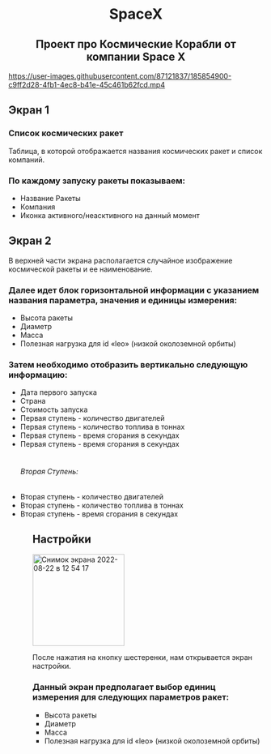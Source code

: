 <h1 align="center">SpaceX</h1>

<h2 align="center"> Проект про Космические Корабли от компании Space X</h2>

https://user-images.githubusercontent.com/87121837/185854900-c9ff2d28-4fb1-4ec8-b41e-45c461b62fcd.mp4

<h2>Экран 1</h2>

<h3>Список космических ракет</h3>

Таблица, в которой отображается названия космических ракет и список компаний.

<h3>По каждому запуску ракеты показываем:</h3>
<ul>
<li>Название Ракеты</li>
<li>Компания</li>
<li>Иконка активного/неасктивного на данный момент</li>
</ul>
<h2>Экран 2</h2>

В верхней части экрана располагается случайное изображение космической ракеты и ее наименование.

<h3>Далее идет блок горизонтальной информации с указанием названия параметра, значения и единицы измерения:</h3>
<ul>
<li>Bысота ракеты</li>
<li>Диаметр</li>
<li>Масса</li>
<li>Полезная нагрузка для id «leo» (низкой околоземной орбиты)</li>
</ul>

<h3>Затем необходимо отобразить вертикально следующую информацию:</h3>
<ul>
<li>Дата первого запуска</li>
<li>Страна</li>
<li>Стоимость запуска</li>
<li>Первая ступень - количество двигателей</li>
<li>Первая ступень - количество топлива в тоннах</li>
<li>Первая ступень - время сгорания в секундах</li>
<li>Первая ступень - время сгорания в секундах</li>
</br>
<h6>Вторая Ступень:</h6>
<li>Вторая ступень - количество двигателей</li>
<li>Вторая ступень - количество топлива в тоннах</li>
<li>Вторая ступень - время сгорания в секундах</li>
<ul>

<h2>Настройки</h2>

<img width="181" alt="Снимок экрана 2022-08-22 в 12 54 17" src="https://user-images.githubusercontent.com/87121837/185857718-3c16471b-323d-40aa-b4b1-d9fbe74e3f17.png">

После нажатия на кнопку шестеренки, нам открывается экран настройки.

<h3>Данный экран предполагает выбор единиц измерения для следующих параметров ракет:</h3>
<ul>
<li>Bысота ракеты</li>
<li>Диаметр</li>
<li>Масса</li>
<li>Полезная нагрузка для id «leo» (низкой околоземной орбиты)</li>
</ul>
